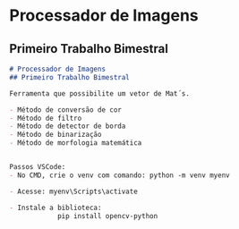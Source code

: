 # Processador de Imagens
## Primeiro Trabalho Bimestral

```markdown
# Processador de Imagens
## Primeiro Trabalho Bimestral

Ferramenta que possibilite um vetor de Mat´s.

- Método de conversão de cor
- Método de filtro
- Método de detector de borda
- Método de binarização
- Método de morfologia matemática


Passos VSCode:
- No CMD, crie o venv com comando: python -m venv myenv

- Acesse: myenv\Scripts\activate

- Instale a biblioteca: 
            pip install opencv-python
```
